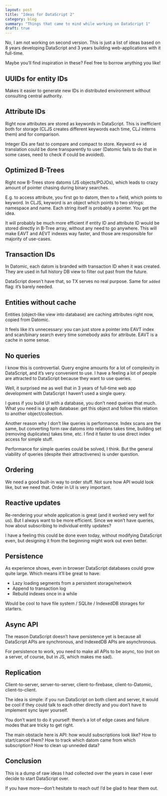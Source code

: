 ```yaml
---
layout: post
title: "Ideas for DataScript 2"
category: blog
summary: "Things that came to mind while working on DataScript 1"
draft: true
---
```


No, I am not working on second version. This is just a list of ideas based on 8 years developing DataScript and 3 years building web-applications with it full-time.

Maybe you’ll find inspiration in these? Feel free to borrow anything you like!

## UUIDs for entity IDs

Makes it easier to generate new IDs in distributed environment without consulting central authority.

## Attribute IDs

Right now attributes are stored as keywords in DataScript. This is inefficient both for storage (CLJS creates different keywords each time, CLJ interns them) and for comparison.

Integer IDs are fast to compare and compact to store. Keyword ↔︎ id translation could be done transparently to user (Datomic fails to do that in some cases, need to check if could be avoided).

## Optimized B-Trees

Right now B-Trees store datoms (JS objects/POJOs), which leads to crazy amount of pointer chasing during binary searches.

E.g. to access attribute, you first go to datom, then to `a` field, which points to keyword. In CLJS, keyword is an object which points to two strings: namespace and name. Each string itself is probably a pointer. You get the idea.

It will probably be much more efficient if entity ID and attribute ID would be stored directly in B-Tree array, without any need to go anywhere. This will make EAVT and AEVT indexes way faster, and those are responsible for majority of use-cases.

## Transaction IDs

In Datomic, each datom is branded with transaction ID when it was created. They are used in full history DB view to filter out past from the future.

DataScript doesn’t have that, so TX serves no real purpose. Same for `added` flag: it’s barely needed.

## Entities without cache

Entities (object-like view into database) are caching attributes right now, copied from Datomic.

It feels like it’s unnecessary: you can just store a pointer into EAVT index and scan/binary search every time somebody asks for attribute. EAVT is a cache in some sense.

## No queries

I know this is controvertial. Query engine amounts for a lot of complexity in DataScript, and it’s very convenient to use. I have a feeling a lot of people are attracted to DataScript because they want to use queries.

Well, it surprised me as well that in 3 years of full-time web app development with DataScript I haven’t used a single query.

I guess if you build UI with a database, you don’t need queries that much. What you need is a graph database: get this object and follow this relation to another object/collection.

Another reason why I don’t like queries is performance. Index scans are the same, but converting form raw datoms into relations takes time, building set (removing duplicates) takes time, etc. I find it faster to use direct index access for simple stuff.

Performance for simple queries could be solved, I think. But the general viability of queries (despite their attractivenes) is under question.

## Ordering

We need a good built-in way to order stuff. Not sure how API would look like, but we need that. Order in UI is very important.

## Reactive updates

Re-rendering your whole application is great (and it worked very well for us). But I always want to be more efficient. Since we won’t have queries, how about subscribing to individual entity updates?

I have a feeling this could be done even today, without modifying DataScript even, but designing it from the beginning might work out even better.

## Persistence

As experience shows, even in browser DataScript databases could grow quite large. Which means it’ll be great to have:

- Lazy loading segments from a persistent storage/network
- Append to transaction log
- Rebuild indexes once in a while

Would be cool to have file system / SQLite / IndexedDB storages for starters.

## Async API

The reason DataScript doesn’t have persistence yet is because all DataScript APIs are synchronous, and IndexedDB APIs are asynchronous.

For persistence to work, you need to make all APIs to be async, too (not on a server, of course, but in JS, which makes me sad).

## Replication

Client-to-server, server-to-server, client-to-firebase, client-to-Datomic, client-to-client.

The idea is simple: if you run DataScript on both client and server, it would be cool if they could talk to each other directly and you don’t have to implement sync layer yourself.

You don’t want to do it yourself: there’s a lot of edge cases and failure modes that are tricky to get right.

The main obstacle here is API: how would subscriptions look like? How to start/cancel them? How to track which datom came from which subscription? How to clean up unneded data?

## Conclusion

This is a dump of raw ideas I had collected over the years in case I ever decide to start DataScript over.

If you have more—don’t hesitate to reach out! I’d be glad to hear them out.